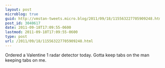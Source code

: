 ```yaml
---
layout: post
microblog: true
guid: http://vmstan-tweets.micro.blog/2011/09/18/115563227705909248.html
post_id: 3040617
date: 2011-09-18T17:09:55-0600
lastmod: 2011-09-18T17:09:55-0600
type: post
url: /2011/09/18/115563227705909248.html
---
```

Ordered a Valentine 1 radar detector today. Gotta keep tabs on the man keeping tabs on me.
